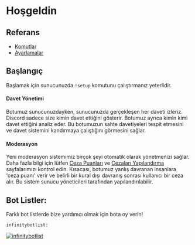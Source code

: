 # Hoşgeldin

## Referans

* [Komutlar](references/commands.md)
* [Ayarlamalar](references/settings.md)

## Başlangıç

Başlamak için sunucunuzda `!setup` komutunu çalıştırmanız yeterlidir.

#### Davet Yönetimi

Botumuz sunucunuzdayken, sunucunuzda gerçekleşen her daveti izleriz. Discord sadece size kimin davet ettiğini gösterir. Botumuz ayrıca kimin kimi davet ettiğini analiz eder. Bu botumuzun sahte davetiyeleri tespit etmesini ve davet sistemini kandırmaya çalıştığını görmesini sağlar.

#### Moderasyon

Yeni moderasyon sistemimiz birçok şeyi otomatik olarak yönetmenizi sağlar. Daha fazla bilgi için lütfen [Ceza Puanları](https://classic.invitelogger.me/v/turkish/modueller/moderation-1/strikes) ve [Cezaları Yapılandırma](https://classic.invitelogger.me/v/turkish/modueller/moderation-1/punishments) sayfalarımızı kontrol edin. Kısacası, botumuz yanlış davranan insanlara 'ceza puanı' verir ve belirli bir kural dışı davranış sonrası kullanıcı bir ceza alır. Bu sistem sunucu yöneticileri tarafından yapılandırılabilir.

## Bot Listler:

Farklı bot listlerde bize yardımcı olmak için bota oy verin!

`infinitybotlist:`

[![infinitybotlist](https://infinitybotlist.com/bots/617497548743245835/widget?size=large)](https://infinitybotlist.com/bots/617497548743245835/vote)

